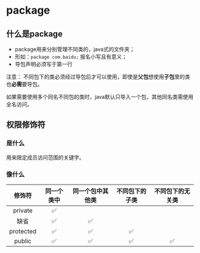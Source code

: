 # package

## 什么是package

- package用来分别管理不同类的，java式的文件夹；
- 形如：`package com.baidu;` 报名小写且有意义；
- 导包声明必须写于第一行

注意：
不同包下的类必须经过导包后才可以使用，即使是**父包**想使用**子包**里的类也**必需**要导包。

如果需要使用多个同名不同包的类时，java默认只导入一个包，其他同名类需使用全名访问。

## 权限修饰符

### 是什么

用来限定成员访问范围的关键字。

### 像什么

| 修饰符 | 同一个类中 | 同一个包中其他类 | 不同包下的子类 | 不同包下的无关类 |
| :--: | :--: |:--: |:--: |:--: |
| private | ✅ | | | |
| 缺省 | ✅ | ✅ | | |
| protected | ✅ | ✅ | ✅ | |
| public | ✅ | ✅ | ✅ | ✅ |


